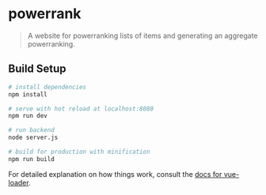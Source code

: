 # powerrank

> A website for powerranking lists of items and generating an aggregate powerranking.

## Build Setup

``` bash
# install dependencies
npm install

# serve with hot reload at localhost:8080
npm run dev

# run backend
node server.js

# build for production with minification
npm run build
```

For detailed explanation on how things work, consult the [docs for vue-loader](http://vuejs.github.io/vue-loader).
